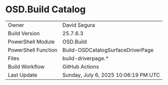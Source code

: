 ﻿# OSD.Build Catalog

| | |
|-|-|
| Owner | David Segura |
| Build Version | 25.7.6.3 |
| PowerShell Module | OSD.Build |
| PowerShell Function | Build-OSDCatalogSurfaceDriverPage |
| Files | build-driverpage.* |
| Build Workflow | GitHub Actions |
| Last Update | Sunday, July 6, 2025 10:06:19 PM UTC |
